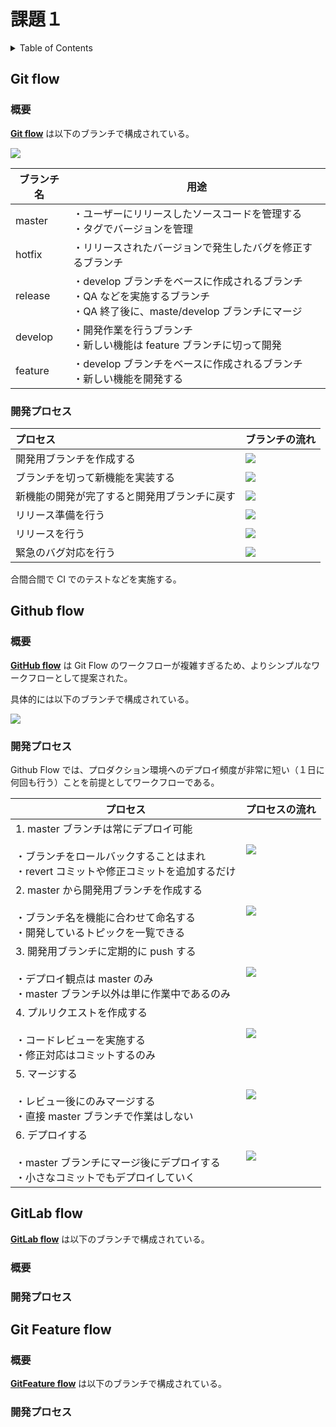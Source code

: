 # 課題１

<!-- START doctoc generated TOC please keep comment here to allow auto update -->
<!-- DON'T EDIT THIS SECTION, INSTEAD RE-RUN doctoc TO UPDATE -->
<details>
<summary>Table of Contents</summary>

- [Git flow](#git-flow)
  - [概要](#%E6%A6%82%E8%A6%81)
  - [開発プロセス](#%E9%96%8B%E7%99%BA%E3%83%97%E3%83%AD%E3%82%BB%E3%82%B9)
- [Github flow](#github-flow)
  - [概要](#%E6%A6%82%E8%A6%81-1)
  - [開発プロセス](#%E9%96%8B%E7%99%BA%E3%83%97%E3%83%AD%E3%82%BB%E3%82%B9-1)
- [GitLab flow](#gitlab-flow)
  - [概要](#%E6%A6%82%E8%A6%81-2)
  - [開発プロセス](#%E9%96%8B%E7%99%BA%E3%83%97%E3%83%AD%E3%82%BB%E3%82%B9-2)
- [Git Feature flow](#git-feature-flow)
  - [概要](#%E6%A6%82%E8%A6%81-3)
  - [開発プロセス](#%E9%96%8B%E7%99%BA%E3%83%97%E3%83%AD%E3%82%BB%E3%82%B9-3)

</details>
<!-- END doctoc generated TOC please keep comment here to allow auto update -->

## Git flow

### 概要

[**Git flow**](https://nvie.com/posts/a-successful-git-branching-model/) は以下のブランチで構成されている。

![](assets/git-flow.drawio.svg)

| ブランチ名 | 用途                                                                                                                           |
| ---------- | ------------------------------------------------------------------------------------------------------------------------------ |
| master     | ・ユーザーにリリースしたソースコードを管理する<br>・タグでバージョンを管理                                                     |
| hotfix     | ・リリースされたバージョンで発生したバグを修正するブランチ                                                                     |
| release    | ・develop ブランチをベースに作成されるブランチ<br>・QA などを実施するブランチ<br>・QA 終了後に、maste/develop ブランチにマージ |
| develop    | ・開発作業を行うブランチ<br>・新しい機能は feature ブランチに切って開発                                                        |
| feature    | ・develop ブランチをベースに作成されるブランチ<br>・新しい機能を開発する                                                       |

### 開発プロセス

| プロセス                                     | ブランチの流れ                            |
| :------------------------------------------- | :---------------------------------------- |
| 開発用ブランチを作成する                     | ![](assets/git-flow-process-1.drawio.svg) |
| ブランチを切って新機能を実装する             | ![](assets/git-flow-process-2.drawio.svg) |
| 新機能の開発が完了すると開発用ブランチに戻す | ![](assets/git-flow-process-3.drawio.svg) |
| リリース準備を行う                           | ![](assets/git-flow-process-4.drawio.svg) |
| リリースを行う                               | ![](assets/git-flow-process-5.drawio.svg) |
| 緊急のバグ対応を行う                         | ![](assets/git-flow-process-6.drawio.svg) |

合間合間で CI でのテストなどを実施する。

## Github flow

### 概要

[**GitHub flow**](http://scottchacon.com/2011/08/31/github-flow.html) は Git Flow のワークフローが複雑すぎるため、よりシンプルなワークフローとして提案された。

具体的には以下のブランチで構成されている。

![](assets/github-flow.drawio.svg)

### 開発プロセス

Github Flow では、プロダクション環境へのデプロイ頻度が非常に短い（１日に何回も行う）ことを前提としてワークフローである。

| プロセス                                                                                                                            | プロセスの流れ                               |
| ----------------------------------------------------------------------------------------------------------------------------------- | -------------------------------------------- |
| 1. master ブランチは常にデプロイ可能<br><br>・ブランチをロールバックすることはまれ<br>・revert コミットや修正コミットを追加するだけ | ![](assets/github-flow-process-1.drawio.svg) |
| 2. master から開発用ブランチを作成する<br><br>・ブランチ名を機能に合わせて命名する<br>・開発しているトピックを一覧できる            | ![](assets/github-flow-process-2.drawio.svg) |
| 3. 開発用ブランチに定期的に push する<br><br>・デプロイ観点は master のみ<br>・master ブランチ以外は単に作業中であるのみ            | ![](assets/github-flow-process-3.drawio.svg) |
| 4. プルリクエストを作成する<br><br>・コードレビューを実施する<br>・修正対応はコミットするのみ                                       | ![](assets/github-flow-process-3.drawio.svg) |
| 5. マージする<br><br>・レビュー後にのみマージする<br>・直接 master ブランチで作業はしない                                           | ![](assets/github-flow-process-5.drawio.svg) |
| 6. デプロイする<br><br>・master ブランチにマージ後にデプロイする<br>・小さなコミットでもデプロイしていく                            | ![](assets/github-flow-process-5.drawio.svg) |

## GitLab flow

[**GitLab flow**](https://postd.cc/gitlab-flow/) は以下のブランチで構成されている。

### 概要

### 開発プロセス

## Git Feature flow

### 概要

[**GitFeature flow**](https://developers.gnavi.co.jp/entry/GitFeatureFlow/**koyama**) は以下のブランチで構成されている。

### 開発プロセス
